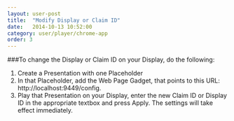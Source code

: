 ```yaml
---
layout: user-post
title:  "Modify Display or Claim ID"
date:   2014-10-13 10:52:00
category: user/player/chrome-app
order: 3
---
```


###To change the Display or Claim ID on your Display, do the following:

1. Create a Presentation with one Placeholder
2. In that Placeholder, add the Web Page Gadget, that points to this URL: http://localhost:9449/config.
3. Play that Presentation on your Display, enter the new Claim ID or Display ID in the appropriate textbox and press Apply. The settings will take effect immediately.